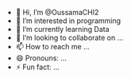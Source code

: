 - 👋 Hi, I’m @OussamaCHI2
- 👀 I’m interested in programming
- 🌱 I’m currently learning Data 
- 💞️ I’m looking to collaborate on ...
- 📫 How to reach me ...
- 😄 Pronouns: ...
- ⚡ Fun fact: ...

<!---
OussamaCHI2/OussamaCHI2 is a ✨ special ✨ repository because its `README.md` (this file) appears on your GitHub profile.
You can click the Preview link to take a look at your changes.
--->
